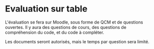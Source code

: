 # Evaluation sur table

L'évaluation se fera sur Moodle, sous forme de QCM et de questions ouvertes. Il y aura des questions de cours, des questions de compréhension du code, et du code à compléter.

Les documents seront autorisés, mais le temps par question sera limité.

